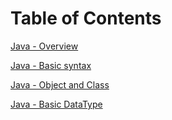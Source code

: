 # Table of Contents #

[Java - Overview](./overview.md)

[Java - Basic syntax](./basicSyntax.md)

[Java - Object and Class](./ObjectClass.md)

[Java - Basic DataType](./basicDataType.md)

